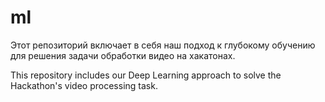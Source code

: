 # ml
Этот репозиторий включает в себя наш подход к глубокому обучению для решения задачи обработки видео на хакатонах.

This repository includes our Deep Learning approach to solve the Hackathon's video processing task.
